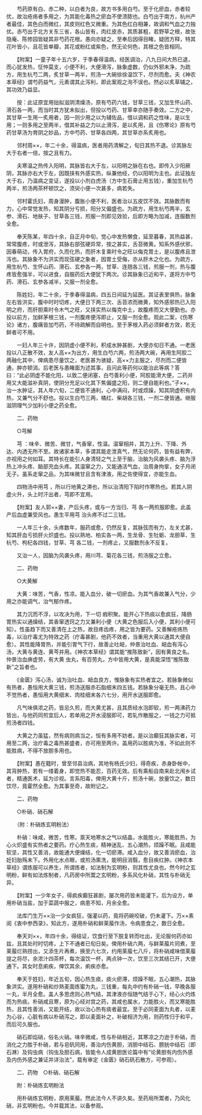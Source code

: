 <!-- { "loadSidebar": true } -->
　　芍药原有白、赤二种，以白者为良，故方书多用白芍。至于化瘀血，赤者较优，故治疮疡者多用之，为其能化毒热之瘀血不使溃脓也。白芍出于南方，杭州产者最佳，其色白而微红，其皮则红色又微重。为其色红白相兼，故调和气血之力独优。赤芍出于北方关东三省，各山皆有，肉红皮赤，其质甚粗，若野草之根，故张隐庵、陈修园皆疑其非芍药花根。愚向亦疑之，至奉后因得目睹，疑团方释，特其花叶皆小，且花皆单瓣，其花或粉红或紫色，然无论何色，其根之色皆相同。

　　【附案】一童子年十五六岁，于季春得温病，经医调治，八九日间大热已退，而心犹发热，怔忡莫支，小便不利，大便滑泻，脉象虚数，仍似外邪未净，为疏方，用生杭芍二两，炙甘草一两半，煎汤一大碗徐徐温饮下，尽剂而愈。夫《神农本草经》谓芍药益气，元素谓其止泻利，即此案观之洵不误也。然必以炙草辅之，其功效乃益显。

　　按：此证原宜用拙拟滋阴清燥汤，原有芍药六钱，甘草三钱，又加生怀山药、滑石各一两，而当时其方犹未拟出，但投以芍药、甘草幸亦随手奏效。二方之中，其甘草一生用一炙用者，因一则少用之以为辅佐品，借以调和药之性味，是以生用；一则多用之至两半，借其补益之力以止滑泻，是以炙用，且《伤寒论》原有芍药甘草汤为育阴之妙品，方中芍药、甘草各四两，其甘草亦系炙用也。

　　邻村周××，年二十余，得温病，医者用药清解之，旬日其热不退。诊其脉左大于右者一倍，按之且有力。

　　夫寒温之热传入阳明，其脉皆右大于左，以阳明之脉在右也。即传入少阳厥阴，其脉亦右大于左，因既挟有外感实热，纵兼他经，仍以阳明为主也。此证独左大于右，乃温病之变证，遂投以小剂白虎汤（方中生石膏止用五钱），重加生杭芍两半，煎汤两茶杯顿饮之，须臾小便一次甚多，病若失。

　　邻村霍氏妇，周身漫肿，腹胀小便不利，医者治以五皮饮不效。其脉数而有力，心中常觉发热，知其阴分亏损，阳分又偏盛也。为疏方，用生杭芍两半，玄参、滑石、地肤子、甘草各三钱，煎服一剂即见效验，后即方略为加减，连服数剂全愈。

　　奉天陈某，年四十余，自正月中旬，觉心中发热懒食，延至暮春，其热益甚，常常腹疼，时或泄泻，其脉右部弦硬异常，按之甚实，舌苔微黄。知系外感伏邪，因春萌动，传入胃府，久而化热，而肝木复乘时令之旺以侮克胃土，是以腹疼且泄泻也。其脉象不为洪实而现弦硬之象者，因胃土受侮，亦从肝木之化也。为疏方，用生杭芍、生怀山药、滑石、玄参各一两，甘草、连翘各三钱，煎服一剂，热与腹疼皆愈强半，可以进食，自服药后大便犹下两次。诊其脉象已近和平，遂将方中芍药、滑石、玄参各减半，又服一剂全愈。

　　陈姓妇，年二十余，于季春得温病，四五日间延为延医。其证表里俱热，脉象左右皆洪实，腹中时时切疼，大便日下两三次、舌苔浓而微黄，知外感邪热已入阳明之府，而肝胆乘时令木气之旺，又挟实热以侮克中土，故腹疼而又大便勤也。亦投以前方，加鲜茅根三钱，一剂腹疼便泻即止，又服一剂全愈。观此二案，《伤寒论》诸方，腹痛皆加芍药，不待疏解而自明也。至于茅根入药必须鲜者方效，若无鲜者可不用。

　　一妇人年三十许，因阴虚小便不利，积成水肿甚剧，大便亦旬日不通。一老医投以八正散不效，友人高××为出方，用生白芍六两，煎汤两大碗，再用生阿胶二两融化其中，俾病患尽量饮之，老医甚为骇疑，高××力主服之，尽剂而二便皆通，肿亦顿消。后老医与愚睹面为述其事，且问此等药何以能治此等病？答曰：“此必阴虚不能化阳，以致二便闭塞，白芍善利小便，阿胶能滑大便，二药并用又大能滋补真阴，使阴分充足以化其下焦偏盛之阳，则二便自能利也。”子××，治一水肿证，其人年六旬，二便皆不通利，心中满闷，时或烦躁，知其阴虚积有内热，又兼气分不舒也。投以生白芍三两，橘红、柴胡各三钱，一剂二便皆通。继服滋阴理气少加利小便之药全愈。

　　二、药物

　　○芎解

　　芎 ：味辛、微苦、微甘，气香窜，性温。温窜相并，其力上升、下降、外达、内透无所不至。故诸家本草，多谓其能走泄真气，然无论何药，皆有益有弊，亦视用之何如耳。其特长在能引人身清轻之气上至于脑，治脑为风袭头疼、脑为浮热上冲头疼、脑部充血头疼。其温窜之力，又能通活气血，治周身拘挛，女子月闭无子。虽系走窜之品，为其味微甘且含有津液，用之佐使得宜，亦能生血。

　　四物汤中用芎 ，所以行地黄之滞也，所以治清阳下陷时作寒热也。若其人阴虚火升，头上时汗出者，芎即不宜用。

　　【附案】友人郭××妻，产后头疼，或与一方当归、芎 各一两煎服即愈。此盖产后血虚兼受风也。愚生平用芎 治头疼不过二三钱。

　　一人年三十余，头疼数年，服药或愈，仍然反复，其脉弦而有力，左关尤甚，知其肝血亏损肝火炽盛也。投以熟地、柏实各一两，生龙骨、生牡蛎、龙胆草、生杭芍、枸杞各四钱，甘草、芎 各二钱，一剂疼止，又服数剂永不反复。

　　又治一人，因脑为风袭头疼，用川芎、菊花各三钱，煎汤服之立愈。

　　二、药物

　　○大黄解

　　大黄：味苦，气香，性凉。能入血分，破一切瘀血。为其气香故兼入气分，少用之亦能调气，治气郁作疼。

　　其力沉而不浮，以攻决为用，下一切 瘕积聚。能开心下热痰以愈疯狂，降肠胃热实以通燥结，其香窜透窍之力又兼利小便（大黄之色服后入小便，其利小便可知）。性虽趋下而又善清在上之热，故目疼齿疼，用之皆为要药。又善解疮疡热毒，以治疔毒尤为特效之药（疔毒甚剧，他药不效者，当重用大黄以通其大便自愈）。其性能降胃热，并能引胃气下行，故善止吐衄，仲景治吐血、衄血有泻心汤，大黄与黄连、黄芩并用。《神农本草经》谓其能“推陈致新”，因有黄良之名。仲景治血痹虚劳，有大黄 虫丸，有百劳丸，方中皆用大黄，是真能深悟“推陈致新”之旨者也。

　　《金匮》泻心汤，诚为治吐血、衄血良方，惟脉象有实热者宜之。若脉象微似有热者，愚恒用大黄三钱，煎汤送服赤石脂细末四五钱。若脉象分毫无热，且心中不觉热者，愚恒用大黄细末、肉桂细末各六七分，用开水送服即愈。

　　凡气味俱浓之药，皆忌久煎，而大黄尤甚，且其质经水泡即软，煎一两沸药力皆出，与他药同煎宜后人，若单用之开水浸服即可，若轧作散服之，一钱之力可抵煎汤者四钱。

　　大黄之力虽猛，然有病则病当之，恒有多用不妨者。是以治癫狂其脉实者，可用至二两，治疔毒之毒热甚盛者，亦可用至两许。盖用药以胜病为准，不如此则不能胜病，不得不放胆多用也。

　　【附案】愚在籍时，曾至邻县治病，其地有杨氏少妇，得奇疾，赤身卧帐中，其背肿热，若有一缕着身，即觉热不能忍，百药无效。后有乘船自南来赴北闱乡试者，精通医术，延为诊视。言系阳毒，俾用大黄十斤，煎汤十碗，放量饮之，数日饮尽，竟霍然全愈。为其事至奇，故附记之。

　　二、药物

　　○朴硝、硝石解

　　（附：朴硝炼玄明粉法）

　　朴硝：味咸，微苦，性寒。禀天地寒水之气以结晶，水能胜火，寒能胜热，为心火炽盛有实热者之要药。疗心热生痰，精神迷乱、五心潮热，烦躁不眠。且咸能软坚，其性又善消，故能通大便燥结，化一切瘀滞。咸入血分，故又善消瘀血，治妊妇胎殇未下。外用化水点眼，或煎汤熏洗，能明目消翳，愈目疾红肿。《神农本草经》谓炼服可以养生，所谓炼者，如法制为玄明粉，则其性尤良也。然今时之玄明粉，鲜有如法炼制者，凡药房中所鬻之玄明粉，多系风化朴硝，其性与朴硝无异。

　　【附案】一少年女子，得疯疾癫狂甚剧，屡次用药皆未能灌下。后为设方，单用朴硝当盐，加于菜蔬中服之，病患不知，月余全愈。

　　法库门生万××治一少女疯狂，强灌以药，竟将药碗咬破，仍未灌下。万××素阅《衷中参西录》，知此方，遂用朴硝和鲜莱菔作汤，令病患食之，数日全愈。

　　奉天刘××，年四十余，得结证，饮食行至下脘复转而吐出，无论服何药亦如兹，且其处时时切疼，上下不通者已旬日矣。俾用朴硝六两，与鲜莱菔片同煮，至莱菔烂熟捞出，又添生片再煮，换至六七次，约用莱菔七八斤，将朴硝咸味借莱菔提之将尽，余浓汁四茶杯，每次温饮一杯，两点钟一次，饮至三次其结已开，大便通下。其女时息痢疾，俾饮其余，痢疾亦愈。

　　奉天于姓妇，年近五旬，因心热生痰，痰火瘀滞，烦躁不眠，五心潮热，其脉象洪实。遂用朴硝和炒熟麦面炼蜜为丸，三钱重，每丸中约有朴硝一钱，早晚各服一丸，半月全愈。盖人多思虑则心热气结，其津液亦恒随气结于心下，经心火灼炼而为热痰。朴硝咸且寒，原为心经对宫之药，其咸也属水，力能胜火，而又寒能胜热，且其性善消，又能开结，故以治心热有痰者最宜。至于必同麦面为丸者，以麦为心谷，心脏有病以朴硝泻之，即以麦面补之，补破相济为用，则药性归于和平，而后可久服也。

　　硝石即焰硝，俗名火硝。味辛微咸，性与朴硝相近，其寒凉之力逊于朴硝，而消化之力胜于朴硝，若与皂矾同用，善治内伤黄胆，消胆中结石、膀胱中结石（即石淋）及钩虫病（钩虫及胆石病，皆能令人成黄胆医论篇中有“论黄胆有内伤外感及内伤外感之兼证并详治法”，载有审定《金匮》硝石矾石散方，可参观）。

　　二、药物　○朴硝、硝石解

　　附：朴硝炼玄明粉法

　　用朴硝炼玄明粉，原用莱菔。然此法今人不讲久矣。至药局所鬻者，乃风化硝，非玄明粉也。今并载其法，以备参观。

